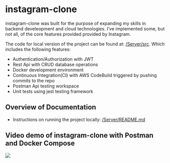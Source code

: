 # instagram-clone

instagram-clone was built for the purpose of expanding my skills in backend develeopment and cloud technologies. I've implemented some, but not all, of the core features provided provided by Instagram.

The code for local version of the project can be found at: [/Server/src](https://github.com/austinburnett/webapp-backend/tree/master/Server/src).
Which includes the following features:
- Authentication/Authorization with JWT
- Rest Api with CRUD database operations
- Docker development environment
- Continuous Integration(CI) with AWS CodeBuild triggered by pushing commits to the repo
- Postman Api testing workspace
- Unit tests using jest testing framework

## Overview of Documentation
- Instructions on running the project locally: [/Server/README.md](https://github.com/austinburnett/webapp-backend/blob/master/Server/README.md)

## Video demo of instagram-clone with Postman and Docker Compose
<img src="https://github.com/austinburnett/webapp-backend/blob/master/demo.gif"/> 
